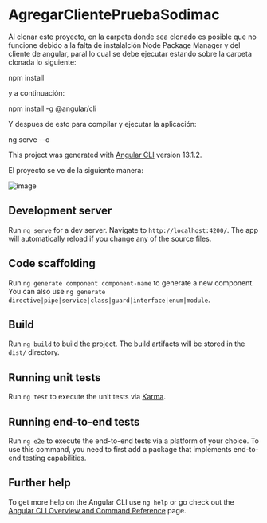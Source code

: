 # AgregarClientePruebaSodimac

Al clonar este proyecto, en la carpeta donde sea clonado es posible que no funcione debido a la falta de instalalción Node Package Manager y del cliente de angular, paral lo cual se debe ejecutar estando sobre la carpeta clonada lo siguiente:

npm install

y a continuación:

npm install -g @angular/cli

Y despues de esto para compilar y ejecutar la aplicación:

ng serve --o


This project was generated with [Angular CLI](https://github.com/angular/angular-cli) version 13.1.2.

El proyecto se ve de la siguiente manera:

![image](https://user-images.githubusercontent.com/43590815/148307633-3882482c-bf30-46af-a203-264bf377450d.png)


## Development server

Run `ng serve` for a dev server. Navigate to `http://localhost:4200/`. The app will automatically reload if you change any of the source files.

## Code scaffolding

Run `ng generate component component-name` to generate a new component. You can also use `ng generate directive|pipe|service|class|guard|interface|enum|module`.

## Build

Run `ng build` to build the project. The build artifacts will be stored in the `dist/` directory.

## Running unit tests

Run `ng test` to execute the unit tests via [Karma](https://karma-runner.github.io).

## Running end-to-end tests

Run `ng e2e` to execute the end-to-end tests via a platform of your choice. To use this command, you need to first add a package that implements end-to-end testing capabilities.

## Further help

To get more help on the Angular CLI use `ng help` or go check out the [Angular CLI Overview and Command Reference](https://angular.io/cli) page.
